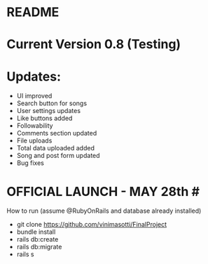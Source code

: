 # README

# Current Version 0.8 (Testing)  <br> 

# Updates: <br> 
- UI improved <br>
- Search button for songs <br>
- User settings updates <br>
- Like buttons added <br>
- Followability <br>
- Comments section updated <br>
- File uploads  <br>
- Total data uploaded added <br>
- Song and post form updated <br>
- Bug fixes <br>



# OFFICIAL LAUNCH - MAY 28th # <br>

How to run (assume @RubyOnRails and database already installed) <br>
- git clone https://github.com/vinimasotti/FinalProject <br>
- bundle install <br>
- rails db:create
- rails db:migrate <br>
- rails s <br>
